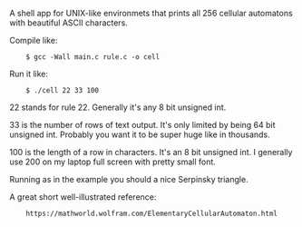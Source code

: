 A shell app for UNIX-like environmets that prints all 256 cellular automatons with beautiful ASCII characters.

Compile like: 

        $ gcc -Wall main.c rule.c -o cell
        
Run it like:

        $ ./cell 22 33 100
        
22 stands for rule 22. 
Generally it's any 8 bit unsigned int. 

33 is the number of rows of text output.
It's only limited by being 64 bit unsigned int.
Probably you want it to be super huge like in thousands.

100 is the length of a row in characters.
It's an 8 bit unsigned int. 
I generally use 200 on my laptop full screen with pretty small font.

Running as in the example you should a nice Serpinsky triangle.

A great short well-illustrated reference:

        https://mathworld.wolfram.com/ElementaryCellularAutomaton.html
